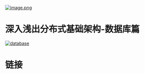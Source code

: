 [![image.png](https://i.postimg.cc/j24P0gbr/image.png)](https://postimg.cc/wR37DkMW)

# 深入浅出分布式基础架构-数据库篇

[![database](https://user-images.githubusercontent.com/5803001/36406446-d148bbb2-1631-11e8-89c8-fc2a60e5577a.png)
](https://www.processon.com/view/link/5a8b96cee4b024b99bfd650a)

# 链接
